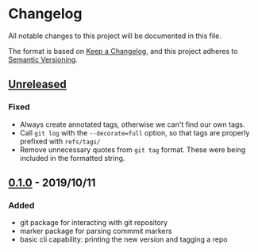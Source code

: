 # Changelog
All notable changes to this project will be documented in this file.

The format is based on [Keep a Changelog](https://keepachangelog.com/en/1.0.0/),
and this project adheres to [Semantic Versioning](https://semver.org/spec/v2.0.0.html).

## [Unreleased]

### Fixed

- Always create annotated tags, otherwise we can't find our own tags.
- Call `git log` with the `--decorate=full` option, so that tags are properly prefixed
  with `refs/tags/`
- Remove unnecessary quotes from `git tag` format. These were being included in the
  formatted string.

## [0.1.0] - 2019/10/11

### Added

- git package for interacting with git repository
- marker package for parsing commmit markers
- basic cli capability: printing the new version and tagging a repo

[Unreleased]: https://github.com/sassoftware/gotagger/compare/0.1.0...master
[0.1.0]: https://github.com/sassoftware/gotagger/compare/e3ef062...0.1.0
